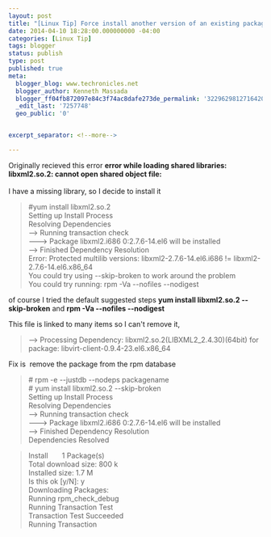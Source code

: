 ```yaml
---
layout: post
title: "[Linux Tip] Force install another version of an existing package RHEL6"
date: 2014-04-10 18:28:00.000000000 -04:00
categories: [Linux Tip]
tags: blogger
status: publish
type: post
published: true
meta:
  blogger_blog: www.techronicles.net
  blogger_author: Kenneth Massada
  blogger_ff04fb872097e84c3f74ac8dafe273de_permalink: '3229629812716420451'
  _edit_last: '7257748'
  geo_public: '0'


excerpt_separator: <!--more-->

---
```

<p>Originally recieved this error <b>error while loading shared libraries: libxml2.so.2: cannot open shared object file:</b><br />
<b><br />
</b>I have a missing library, so I decide to install it</p>
<blockquote class="tr_bq"><p>#yum install libxml2.so.2<br />
Setting up Install Process<br />
Resolving Dependencies<br />
--&gt; Running transaction check<br />
---&gt; Package libxml2.i686 0:2.7.6-14.el6 will be installed<br />
--&gt; Finished Dependency Resolution<br />
Error: Protected multilib versions: libxml2-2.7.6-14.el6.i686 != libxml2-2.7.6-14.el6.x86_64<br />
You could try using --skip-broken to work around the problem<br />
You could try running: rpm -Va --nofiles --nodigest</p></blockquote>
<div>of course I tried the default suggested steps <b>yum install libxml2.so.2 --skip-broken</b> and <b>rpm -Va --nofiles --nodigest</b></div>
<p>This file is linked to many items so I can't remove it,</p>
<blockquote class="tr_bq"><p>--&gt; Processing Dependency: libxml2.so.2(LIBXML2_2.4.30)(64bit) for package: libvirt-client-0.9.4-23.el6.x86_64</p></blockquote>
<p>Fix is  remove the package from the rpm database</p>
<blockquote class="tr_bq"><p># rpm -e --justdb --nodeps packagename<br />
# yum install libxml2.so.2 --skip-broken<br />
Setting up Install Process<br />
Resolving Dependencies<br />
--&gt; Running transaction check<br />
---&gt; Package libxml2.i686 0:2.7.6-14.el6 will be installed<br />
--&gt; Finished Dependency Resolution<br />
Dependencies Resolved</p></blockquote>
<blockquote class="tr_bq"><p>Install       1 Package(s)<br />
Total download size: 800 k<br />
Installed size: 1.7 M<br />
Is this ok [y/N]: y<br />
Downloading Packages:<br />
Running rpm_check_debug<br />
Running Transaction Test<br />
Transaction Test Succeeded<br />
Running Transaction</p></blockquote>
<div></div>
